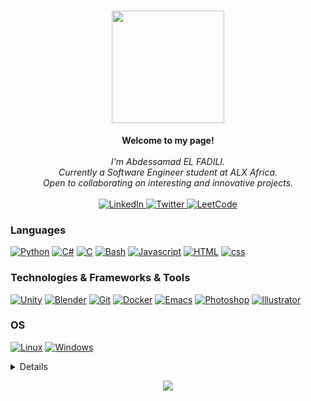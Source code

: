 <h1 align="center" align-items="center" justify-conteent="center"><img src="https://github.com/elfadili-ae/elfadili-ae/assets/105720445/69783c60-0cd4-4b60-85bb-0b267ef18f31" width="180px"></h1>

<p align="center">
    <b>Welcome to my page!</b><br><br>
    <i>
        I'm Abdessamad EL FADILI.<br>
        Currently a Software Engineer student at ALX Africa.<br>
        Open to collaborating on interesting and innovative projects.<br>
    </i><br>
    <a href="https://www.linkedin.com/in/abdessamad-el-fadili/">
        <img src="https://img.shields.io/badge/LinkedIn-blue?style=flat-square&logo=linkedin" alt="LinkedIn">
    </a>
    <a href="https://twitter.com/elfadili_ae">
        <img src="https://img.shields.io/badge/twitter-blue?style=flat-square&logo=twitter" alt="Twitter">
    </a>
    </a>
    <a href="https://leetcode.com/AbdessamadEL/">
        <img src="https://img.shields.io/badge/LeetCode-blue?style=flat-square&logo=LeetCode" alt="LeetCode">
    </a>
</p>

### Languages
[![Python](https://img.shields.io/badge/python-black?style=for-the-badge&logo=python)](https://github.com/elfadili-ae)
[![C#](https://img.shields.io/badge/csharp-black?style=for-the-badge&logo=csharp)](https://github.com/elfadili-ae)
[![C](https://img.shields.io/badge/c-black?style=for-the-badge&logo=c)](https://github.com/elfadili-ae)
[![Bash](https://img.shields.io/badge/bash-black?style=for-the-badge&logo=gnu-bash&logoColor=white)](https://github.com/elfadili-ae)
[![Javascript](https://img.shields.io/badge/javascript-black?style=for-the-badge&logo=javascript)](https://github.com/elfadili-ae)
[![HTML](https://img.shields.io/badge/HTML-black?style=for-the-badge&logo=HTML5)](https://github.com/elfadili-ae)
[![css](https://img.shields.io/badge/css-black?style=for-the-badge&logo=CSS3)](https://github.com/elfadili-ae)



### Technologies & Frameworks & Tools
[![Unity](https://img.shields.io/badge/unity-black?style=for-the-badge&logo=unity)](https://github.com/elfadili-ae)
[![Blender](https://img.shields.io/badge/blender-black?style=for-the-badge&logo=blender)](https://github.com/elfadili-ae)
[![Git](https://img.shields.io/badge/git-black?style=for-the-badge&logo=git)](https://github.com/elfadili-ae)
[![Docker](https://img.shields.io/badge/docker-black?style=for-the-badge&logo=docker)](https://hub.docker.com/u/miranor)
[![Emacs](https://img.shields.io/badge/emacs-black?style=for-the-badge&logo=spacemacs)](https://github.com/elfadili-ae)
[![Photoshop](https://img.shields.io/badge/phtoshop-black?style=for-the-badge&logo=adobe-photoshop)](https://github.com/elfadili-ae)
[![Illustrator](https://img.shields.io/badge/illustrator-black?style=for-the-badge&logo=adobe-illustrator)](https://github.com/elfadili-ae)


### OS
[![Linux](https://img.shields.io/badge/linux-black?style=for-the-badge&logo=Linux)](https://github.com/elfadili-ae)
[![Windows](https://img.shields.io/badge/Windows-black?style=for-the-badge&logo=Windows)](https://github.com/elfadili-ae)

<details>
<p align="center">
  <a href="https://github.com/elfadili-ae">
    <img src="http://github-profile-summary-cards.vercel.app/api/cards/profile-details?username=elfadili-ae&theme=transparent" />
  </a>
  <a href="https://github.com/elfadili-ae">
    <img src="https://github-readme-streak-stats.herokuapp.com/?user=elfadili-ae&hide_border=true&card_width=338&theme=transparent" />
  </a>
  <a href="https://github.com/elfadili-ae">
    <img src="http://github-profile-summary-cards.vercel.app/api/cards/stats?username=elfadili-ae&theme=transparent" />
  </a>

<a href="https://github.com/elfadili-ae">
    <img src="https://github-readme-stats.vercel.app/api/top-langs/?username=elfadili-ae&langs_count=7&theme=transparent" />
  </a>
</p>
</details>

<p align="center">
  <a href="https://github.com/elfadili-ae">
    <img src="https://komarev.com/ghpvc/?username=elfadili-ae&color=blue&style=flat)" />
  </a>
</p>
<!--

- 🔭 I’m currently working on ...
- 🌱 I’m currently learning ...
- 👯 I’m looking to collaborate on ...
- 🤔 I’m looking for help with ...
- 💬 Ask me about ...
- 📫 How to reach me: ...
- 😄 Pronouns: ...
- ⚡ Fun fact: ...
-->
